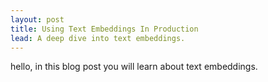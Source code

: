```yaml
---
layout: post
title: Using Text Embeddings In Production
lead: A deep dive into text embeddings.
---
```


hello, in this blog post you will learn about text embeddings.